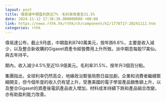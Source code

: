 ```yaml
---
layout: post
title: 偉易達中期盈利跌近7%　毛利率改善至31.5%
date: 2024-11-12 17:36:36.000000000 +08:00
link: https://news.rthk.hk/rthk/ch/component/k2/1778717-20241112.htm
categories: rthk
---
```


偉易達公布，截止9月底，中期盈利8740萬美元，按年跌6.6%，主要是收入減少，以及整合新收購的Gigaset資產令經營費用上升所致。派中期息每股17美仙，與去年持平。

期內，收入減少4.5%至近10.9億美元。毛利率31.5%，按年升3個百分點。

集團指出，全球利率仍然高企，地緣政治緊張局勢日益加劇，企業和消費者繼續緊縮開支，但今個年度的收入仍有望上升，受惠美國的電子學習產品銷售額上升，以及整合Gigaset的資產後電訊產品收入增加，材料成本持續下跌和產品組合改變，亦有助盈利能力改善。
